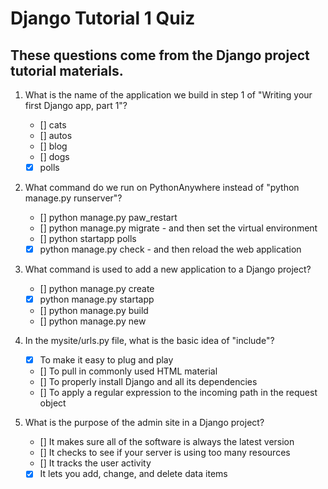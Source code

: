 # Django Tutorial 1 Quiz

## These questions come from the Django project tutorial materials.

1. What is the name of the application we build in step 1 of "Writing your first Django app, part 1"?
   - [] cats
   - [] autos
   - [] blog
   - [] dogs
   - [x] polls

2. What command do we run on PythonAnywhere instead of "python manage.py runserver"?
   - [] python manage.py paw_restart
   - [] python manage.py migrate - and then set the virtual environment
   - [] python startapp polls
   - [x] python manage.py check - and then reload the web application

3. What command is used to add a new application to a Django project?
   - [] python manage.py create
   - [x] python manage.py startapp
   - [] python manage.py build
   - [] python manage.py new

4. In the mysite/urls.py file, what is the basic idea of "include"?
   - [x] To make it easy to plug and play
   - [] To pull in commonly used HTML material
   - [] To properly install Django and all its dependencies
   - [] To apply a regular expression to the incoming path in the request object

5. What is the purpose of the admin site in a Django project?
   - [] It makes sure all of the software is always the latest version
   - [] It checks to see if your server is using too many resources
   - [] It tracks the user activity
   - [x] It lets you add, change, and delete data items